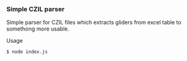 ### Simple CZIL parser

Simple parser for CZIL files which extracts gliders from excel table to somethong more usable.

Usage 

```bash
$ node index.js
```